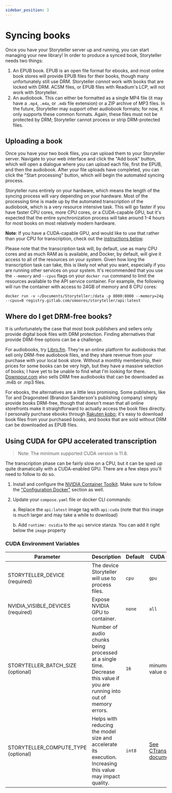 ```yaml
---
sidebar_position: 3
---
```


# Syncing books

Once you have your Storyteller server up and running, you can start managing
your new library! In order to produce a synced book, Storyteller needs two
things:

1. An EPUB book. EPUB is an open file format for ebooks, and most online book
   stores will provide EPUB files for their books, though many unfortunately
   still use DRM. Storyteller _cannot_ work with books that are locked with DRM.
   ACSM files, or EPUB files with Readium's LCP, will not work with Storyteller.
2. An audiobook. This can either be formatted as a single MP4 file (it may have
   a `.mp4`, `.m4a`, or `.m4b` file extension) or a ZIP archive of MP3 files. In
   the future, Storyteller may support other audiobook formats; for now, it only
   supports these common formats. Again, these files must not be protected by
   DRM; Storyteller cannot process or strip DRM-protected files.

## Uploading a book

Once you have your two book files, you can upload them to your Storyteller
server. Navigate to your web interface and click the "Add book" button, which
will open a dialogue where you can upload each file, first the EPUB, and then
the audiobook. After your file uploads have completed, you can click the "Start
processing" button, which will begin the automated syncing process.

Storyteller runs entirely on your hardware, which means the length of the
syncing process will vary depending on your hardware. Most of the processing
time is made up by the automated transcription of the audiobook, which is a very
resource intensive task. This will go faster if you have faster CPU cores, more
CPU cores, or a CUDA-capable GPU, but it's expected that the entire
synchronization process will take around 1-4 hours for most books on most
relatively modern hardware.

**Note**: If you have a CUDA-capable GPU, and would like to use that rather than
your CPU for transcription, check out the
[instructions below](#using-cuda-for-gpu-accelerated-transcription).

Please note that the transcription task will, by default, use as many CPU cores
and as much RAM as is available, and Docker, by default, will give it access to
all of the resources on your system. Given how long the transcription task can
take, this is likely not what you want, especially if you are running other
services on your system. It's recommended that you use the `--memory` and
`--cpus` flags on your `docker run` command to limit the resources available to
the API service container. For example, the following will run the container
with access to 24GB of memory and 8 CPU cores:

```shell
docker run -v ~/Documents/Storyteller:/data -p 8000:8000 --memory=24g --cpus=8 registry.gitlab.com/smoores/storyteller/api:latest
```

## Where do I get DRM-free books?

It is unfortunately the case that most book publishers and sellers only provide
digital book files with DRM protection. Finding alternatives that provide
DRM-free options can be a challenge.

For audiobooks, try [Libro.fm](https://libro.fm/). They're an online platform
for audiobooks that sell only DRM-free audiobook files, and they share revenue
from your purchase with your local book store. Without a monthly membership,
their prices for some books can be very high, but they have a massive selection
of books; I have yet to be unable to find what I'm looking for there.
[Downpour.com](https://www.downpour.com/) also sells DRM free audiobooks that
can be downloaded as .m4b or .mp3 files.

For ebooks, the alternatives are a little less promising. Some publishers, like
Tor and Dragonsteel (Brandon Sanderson's publishing company) simply provide
books DRM-free, though that doesn't mean that all online storefronts make it
straightforward to actually access the book files directly. I personally
purchase ebooks through [Rakuten kobo](https://www.kobo.com/); it's easy to
download book files from your purchased books, and books that are sold without
DRM can be downloaded as EPUB files.

## Using CUDA for GPU accelerated transcription

> Note: The minimum supported CUDA version is 11.8.

The transcription phase can be fairly slow on a CPU, but it can be sped up quite
dramatically with a CUDA-enabled GPU. There are a few steps you'll need to
follow to do so.

1. Install and configure the
   [NVIDIA Container Toolkit](https://docs.nvidia.com/datacenter/cloud-native/container-toolkit/latest/install-guide.html).
   Make sure to follow the
   ["Configuration Docker"](https://docs.nvidia.com/datacenter/cloud-native/container-toolkit/latest/install-guide.html#configuring-docker)
   section as well.
2. Update your `compose.yaml` file or docker CLI commands:

   a. Replace the `api:latest` image tag with `api:cuda` (note that this image
   is _much_ larger and may take a while to download)

   b. Add `runtime: nvidia` to the `api` service stanza. You can add it right
   below the `image` property

### CUDA Environment Variables

| Parameter                           | Description                                                                                                                | Default | CUDA Options                                                                                                         |
| ----------------------------------- | -------------------------------------------------------------------------------------------------------------------------- | ------- | -------------------------------------------------------------------------------------------------------------------- |
| STORYTELLER_DEVICE (required)       | The device Storyteller will use to process files.                                                                          | `cpu`   | `gpu`                                                                                                                |
| NVIDIA_VISIBLE_DEVICES (required)   | Expose NVIDIA GPU to container.                                                                                            | `none`  | `all`                                                                                                                |
| STORYTELLER_BATCH_SIZE (optional)   | Number of audio chunks being processed at a single time. Decrease this value if you are running into out of memory errors. | `16`    | minumum value of `1`                                                                                                 |
| STORYTELLER_COMPUTE_TYPE (optional) | Helps with reducing the model size and accelerate its execution. Increasing this value may impact quality.                 | `int8`  | [See CTranslate2 documentation.](https://opennmt.net/CTranslate2/quantization.html#implicit-type-conversion-on-load) |
